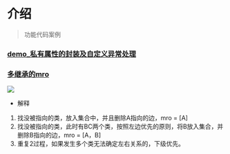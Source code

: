 # 介绍
> 功能代码案例

### [demo_私有属性的封装及自定义异常处理](./demo_私有属性的封装及自定义异常处理.py)

### [多继承的mro](./多继承的mro.py)
![](http://jbcdn2.b0.upaiyun.com/2016/07/cffe957b3b29bd1e0877afe8fae5105e.jpg)

* 解释
1. 找没被指向的类，放入集合中，并且删除A指向的边，mro = [A]
2. 找没被指向的类，此时有BC两个类，按照左边优先的原则，将B放入集合，并删除B指向的边，mro = [A，B]
3. 重复2过程，如果发生多个类无法确定左右关系的，下级优先。